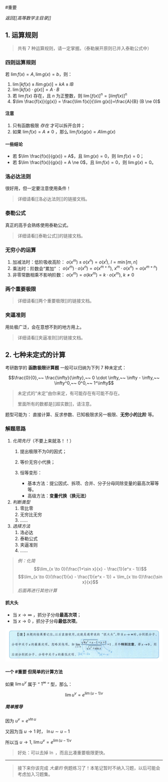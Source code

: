#重要 

*返回[[高等数学主目录]]*

## 1. 运算规则

> 共有 $7$ 种运算规则，请一定掌握。（泰勒展开原则已并入泰勒公式中）

### 四则运算规则

若 $\lim f(x) = A, \lim g(x) = b$，则：

1. $\lim [kf(x)\pm l\lim g(x)]=kA \pm lB$
2. $\lim [kf(x) \cdot g(x)]=A\cdot B$
3. 若 $\lim f(x)$ 存在，且 $n$ 为正整数，则 $\lim [f(x)]^n = [lim f(x)]^n$
4. $\lim \frac{f(x)}{g(x)} = \frac{\lim f(x)}{\lim g(x)}=\frac{A}{B} (B \ne 0)$

#### 注意
1. 只有函数极限 *存在* 才可以拆开合并；
2. 如果 $\lim f(x)=A \ne 0$ ，那么 $\lim f(x)g(x)=A\lim g(x)$

#### 一些结论

- 若 $\lim \frac{f(x)}{g(x)} = A$，且 $\lim g(x) = 0$，则 $\lim f(x) = 0$；
- 若 $\lim \frac{f(x)}{g(x)} = A \ne 0$，且 $\lim f(x) = 0$，则 $\lim g(x) = 0$。

### 洛必达法则

很好用，但一定要注意使用条件！

> 详细请看[[洛必达法则]]的链接文档。

### 泰勒公式

真正的高手会熟练使用泰勒公式。

> 详细请看[[泰勒公式]]的链接文档。

### 无穷小的运算

1. 加减法时：低阶吸收高阶： $o(x^m) \pm o(x^n) = o(x^l),~ l = \min [m, n]$
2. 乘法时：阶数会“累加” ： $o(x^m) \cdot o(x^n) = o(x^{m+n}),~ x^m \cdot o(x^n) = o(x^{m+n})$
3. 非零常数相乘不影响阶数： $o(x^m) = o(kx^m) = k \cdot o(x^m),~ k \ne 0$

### 两个重要极限

> 详细请看[[两个重要极限]]的链接文档。


### 夹逼准则

用处极广泛，会在意想不到的地方用上。

> 详细请看[[夹逼准则]]的链接文档。

## 2. 七种未定式的计算

考研数学的 **函数极限计算题** 一般可以归纳为下列 $7$ 种未定式：

$$\frac{0}{0},~~ \frac{\infty}{\infty},~~ 0 \cdot \infty,~~ \infty - \infty,~~ \infty^0,~~ 0^0,~~ 1^\infty$$

> 未定式的“未定”由你来定，有可能存在有可能不存在。
> 
> 里面所有的数都是[[超实数]]，请注意。

题型可能为： 直接计算、反求参数、已知极限求另一极限、**无穷小的比阶** 等。

### 解题思路

1. *化简先行*（不要上来就洛！！）
	1. 提出极限不为0的因式；
	2. 等价无穷小代换；
	3. 恒等变形：

		- 基本方法：提公因式、拆项、合并、分子分母同除变量的最高次幂等等。
		- 高级方法：**变量代换（换元法）**
2. *判断类型*
	1. 零比零
	2. 无穷比无穷
	3. ……
3. *选择方法*
	1. 洛必达
	2. 泰勒公式
	3. 夹逼准则
	4. ……

> *例：化简*
> $$\lim_{x \to 0}(\frac{1+\sin x}{x} - \frac{1}{e^x - 1})$$
> $$\lim_{x \to 0}(\frac{1}{x} - \frac{1}{e^x - 1}) + \lim_{x \to 0}\frac{\sin x}{x}$$
> *后面再进行其他计算*

#### 抓大头

- 当 $x \to \infty$ ，抓分子分母**最高次项**；
- 当 $x \to 0$ ，抓分子分母**最低次项**。

![bighead](/assets/big_head.jpg)

#### 一个 #重要 但简单的计算方法

如果 $\lim u^v$ 属于 “ $1^\infty$ ” 型，那么：

$$\lim u^v = e^{\lim (u-1)v}$$

##### 简单推导

因为 $u^v = e^{v\ln u}$

又因为当 $u \to 1$ 时， $\ln u \sim u-1$

所以当 $u \to 1, ~ \lim u^v = e^{\lim (u-1)v}$

> 好处：可以去掉 $\ln$ ，而且比凑重要极限更快。

---

> 接下来你该完成 *大量的* 例题练习了！本笔记暂时不纳入习题，以后可能会考虑加入习题集。